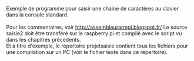 Exemple de programme pour saisir une chaine de caractères au clavier dans la console standard. <br>
<br>
Pour les commentaires, voir http://assembleurarmpi.blogspot.fr/
Le source saisie2 doit être transféré sur le raspberry pi et compilé avec le script vu dans les chapitres précedents. <br>
Et à titre d'exemple, le répertoire projetsaisie contient tous les fichiers pour une compilation sur un PC (voir le fichier texte dans ce répertoire). 
